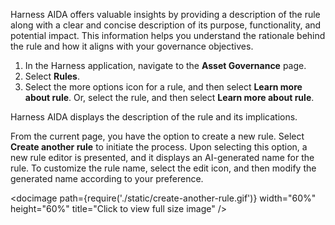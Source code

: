 Harness AIDA offers valuable insights by providing a description of the rule along with a clear and concise description of its purpose, functionality, and potential impact. This information helps you understand the rationale behind the rule and how it aligns with your governance objectives.
1. In the Harness application, navigate to the **Asset Governance** page.
2. Select **Rules**.
3. Select the more options icon for a rule, and then select **Learn more about rule**. Or, select the rule, and then select **Learn more about rule**.

 Harness AIDA displays the description of the rule and its implications.

From the current page, you have the option to create a new rule. Select **Create another rule** to initiate the process. Upon selecting this option, a new rule editor is presented, and it displays an AI-generated name for the rule. To customize the rule name, select the edit icon, and then modify the generated name according to your preference.

  <docimage path={require('./static/create-another-rule.gif')} width="60%" height="60%" title="Click to view full size image" />